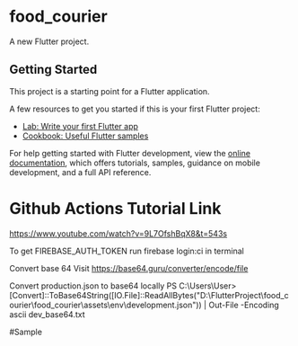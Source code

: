 # food_courier

A new Flutter project.

## Getting Started

This project is a starting point for a Flutter application.

A few resources to get you started if this is your first Flutter project:

- [Lab: Write your first Flutter app](https://docs.flutter.dev/get-started/codelab)
- [Cookbook: Useful Flutter samples](https://docs.flutter.dev/cookbook)

For help getting started with Flutter development, view the
[online documentation](https://docs.flutter.dev/), which offers tutorials,
samples, guidance on mobile development, and a full API reference.

# Github Actions Tutorial Link

https://www.youtube.com/watch?v=9L7OfshBqX8&t=543s

To get FIREBASE_AUTH_TOKEN
run firebase login:ci in terminal

Convert base 64
Visit https://base64.guru/converter/encode/file

Convert production.json to base64 locally
PS C:\Users\User> [Convert]::ToBase64String([IO.File]::ReadAllBytes("D:\FlutterProject\food_courier\food_courier\assets\env\development.json")) | Out-File -Encoding ascii dev_base64.txt

#Sample
